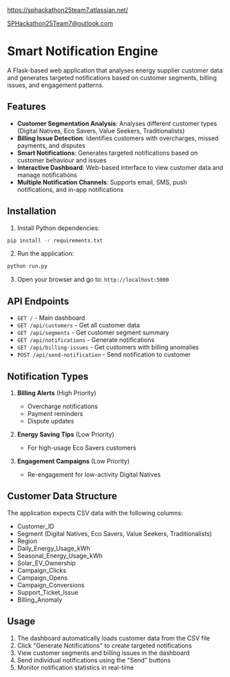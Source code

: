 https://sphackathon25team7.atlassian.net/

SPHackathon25Team7@outlook.com

# Smart Notification Engine

A Flask-based web application that analyses energy supplier customer data and generates targeted notifications based on customer segments, billing issues, and engagement patterns.

## Features

- **Customer Segmentation Analysis**: Analyses different customer types (Digital Natives, Eco Savers, Value Seekers, Traditionalists)
- **Billing Issue Detection**: Identifies customers with overcharges, missed payments, and disputes
- **Smart Notifications**: Generates targeted notifications based on customer behaviour and issues
- **Interactive Dashboard**: Web-based interface to view customer data and manage notifications
- **Multiple Notification Channels**: Supports email, SMS, push notifications, and in-app notifications

## Installation

1. Install Python dependencies:
```bash
pip install -r requirements.txt
```

2. Run the application:
```bash
python run.py
```

3. Open your browser and go to: `http://localhost:5000`

## API Endpoints

- `GET /` - Main dashboard
- `GET /api/customers` - Get all customer data
- `GET /api/segments` - Get customer segment summary
- `GET /api/notifications` - Generate notifications
- `GET /api/billing-issues` - Get customers with billing anomalies
- `POST /api/send-notification` - Send notification to customer

## Notification Types

1. **Billing Alerts** (High Priority)
   - Overcharge notifications
   - Payment reminders
   - Dispute updates

2. **Energy Saving Tips** (Low Priority)
   - For high-usage Eco Savers customers

3. **Engagement Campaigns** (Low Priority)
   - Re-engagement for low-activity Digital Natives

## Customer Data Structure

The application expects CSV data with the following columns:
- Customer_ID
- Segment (Digital Natives, Eco Savers, Value Seekers, Traditionalists)
- Region
- Daily_Energy_Usage_kWh
- Seasonal_Energy_Usage_kWh
- Solar_EV_Ownership
- Campaign_Clicks
- Campaign_Opens
- Campaign_Conversions
- Support_Ticket_Issue
- Billing_Anomaly

## Usage

1. The dashboard automatically loads customer data from the CSV file
2. Click "Generate Notifications" to create targeted notifications
3. View customer segments and billing issues in the dashboard
4. Send individual notifications using the "Send" buttons
5. Monitor notification statistics in real-time
